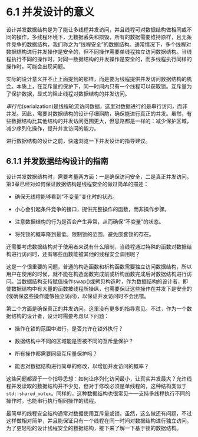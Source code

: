 # 6.1 并发设计的意义 

设计并发数据结构是为了能让多线程并发访问，并且线程可对数据结构做相同或不同的操作。多线程环境下，无数据丢失和损毁，所有的数据需要维持原样，且无条件竞争的数据结构，我们称之为“线程安全”的数据结构。通常情况下，多个线程对数据结构进行并发操作是安全的，但不同操作需要单线程独立访问数据结构。当线程执行不同的操作时，对同一数据结构的并发操作是安全的，而多线程执行同样的操作时，可能会出现问题。

实际的设计意义并不止上面提到的那样，而是要为线程提供并发访问数据结构的机会。本质上，在互斥量的保护下，同一时间内只有一个线程可以获取锁。互斥量为了保护数据，显式的阻止线程对数据结构的并发访问。

*串行化*(serialzation)是线程轮流访问数据，这里对数据进行的是串行访问，而非并发。因此，需要对数据结构的设计仔细斟酌，确保能进行真正的并发。虽然，有些数据结构比其他结构的并发访问范围更大，但思路都是一样的：减少保护区域，减少序列化操作，提升并发访问的能力。

进行数据结构的设计之前，快速浏览一下并发设计的指导建议。

## 6.1.1 并发数据结构设计的指南

设计并发数据结构时，需要考量两方面：一是确保访问安全，二是真正并发访问。第3章已经对如何保证数据结构是线程安全的做过简单的描述：

- 确保无线程能够看到“不变量”变化时的状态。

- 小心会引起条件竞争的接口，提供完整操作的函数，而非操作步骤。

- 注意数据结构的行为是否会产生异常，从而确保“不变量”的状态。

- 将死锁的概率降到最低。限制锁的范围，避免嵌套锁的存在。

还需要考虑数据结构对于使用者来说有什么限制，当线程通过特殊的函数对数据结构进行访问时，还有哪些函数能被其他的线程安全调用呢？

这是一个很重要的问题，普通的构造函数和析构函数需要独立访问数据结构，所以用户在使用的时候，就不能在构造函数完成前或析构函数完成后对数据结构进行访问。当数据结构支持赋值操作swap()或拷贝构造时，作为数据结构的设计者，即使数据结构中有大量的函数被线程所操纵，也需要保证这些操作在并发下是安全的(或确保这些操作能够独立访问)，以保证并发访问时不会出错。

第二个方面是确保真正的并发访问，这里没有更多的指导意见。不过，作为一个数据结构的设计者，设计时需要考虑以下问题：

- 操作在锁的范围中进行，是否允许在锁外执行？

- 数据结构中不同的区域能是否被不同的互斥量保护？

- 所有操作都需要同级互斥量保护吗？

- 能否对数据结构进行简单的修改，以增加并发访问的概率？

这些问题都源于一个指导思想：如何让序列化访问最小，让真实并发最大？允许线程并发读取的数据结构并不少见，但对于修改必须是单线程的，这种结构类似于`std::shared_mutex`。同样的，这种数据结构也很常见——支持多线程执行不同的操作时，也能串行执行相同操作的线程。

最简单的线程安全结构通常对数据使用互斥量或锁。虽然，这么做还有问题，不过这样做相对简单，并且能保证只有一个线程在同一时间对数据结构进行独立访问。为了更轻松的设计线程安全的数据结构，接下来了解一下基于锁的数据结构。

